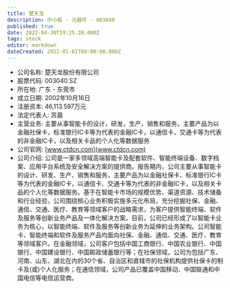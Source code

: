 ```yaml
---
title: 楚天龙
description: 中小板 - 元器件 - 003040
published: true
date: 2022-04-30T19:25:28.000Z
tags: stock
editor: markdown
dateCreated: 2022-01-01T00:00:00.000Z
---
```


- 公司名称: 楚天龙股份有限公司
- 股票代码: 003040.SZ
- 所在地: 广东 - 东莞市
- 成立日期: 2002年10月16日
- 注册资本: 46,113.597万元
- 法定代表人: 苏晨
- 主营业务: 主要从事智能卡的设计，研发，生产，销售和服务，主要产品为以金融社保卡，标准银行IC卡等为代表的金融IC卡，以通信卡，交通卡等为代表的非金融IC卡，以及相关卡品的个人化等数据服务
- 公司官网: [www.ctdcn.com](www.ctdcn.com)
- 公司介绍: 公司是一家多领域高端智能卡及配套软件、智能终端设备、数字档案、应用平台系统及安全解决方案的提供商。报告期内，公司主要从事智能卡的设计、研发、生产、销售和服务，主要产品为以金融社保卡、标准银行IC卡等为代表的金融IC卡，以通信卡、交通卡等为代表的非金融IC卡，以及相关卡品的个人化等数据服务。基于在智能卡市场的规模优势、渠道资源、技术储备和行业经验，公司围绕核心业务积极实施多元化布局，充分挖掘社保、金融、通信、交通、医疗、教育等领域客户的战略需求，为客户提供智能终端、软件及服务等创新业务产品及一体化解决方案。目前，公司已经形成了以智能卡业务为核心，以智能终端、软件及服务等创新业务为延伸的业务架构。公司智能卡、智能终端和软件及服务产品均面向社保、金融、通信、交通、医疗、教育等领域客户。在金融领域，公司客户包括中国工商银行、中国农业银行、中国银行、中国建设银行、中国邮政储蓄银行等；在社保领域，公司为包括广东、河南、山东、湖北在内的30个省、自治区和直辖市的社保机构提供社保卡的制卡及(或)个人化服务；在通信领域，公司产品已覆盖中国移动、中国联通和中国电信等电信运营商。


